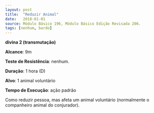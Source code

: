 ```yaml
---
layout: post
title:  "Reduzir Animal"
date:   2018-01-01
source: Módulo Básico 196, Módulo Básico Edição Revisada 206.
tags: [nenhum, bardo]
---
```


**divina 2 (transmutação)**

**Alcance**: 9m

**Teste de Resistência**: nenhum.

**Duração**: 1 hora (D)

**Alvo**: 1 animal voluntário

**Tempo de Execução**: ação padrão

Como reduzir pessoa, mas afeta um animal voluntário (normalmente o companheiro animal do conjurador).
